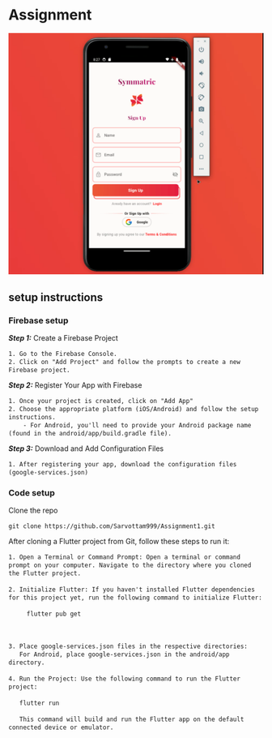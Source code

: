 # Assignment

![](./readmeFiles/screeen.png)

## setup instructions

### Firebase setup
***Step 1:*** Create a Firebase Project

    1. Go to the Firebase Console.
    2. Click on "Add Project" and follow the prompts to create a new Firebase project.
***Step 2:***   Register Your App with Firebase

    1. Once your project is created, click on "Add App"  
    2. Choose the appropriate platform (iOS/Android) and follow the setup instructions.
        - For Android, you'll need to provide your Android package name (found in the android/app/build.gradle file).
         
***Step 3:*** Download and Add Configuration Files

    1. After registering your app, download the configuration files (google-services.json)


### Code setup 

  Clone the repo

    git clone https://github.com/Sarvottam999/Assignment1.git


 
 


After cloning a Flutter project from Git, follow these steps to run it:

    1. Open a Terminal or Command Prompt: Open a terminal or command prompt on your computer. Navigate to the directory where you cloned the Flutter project. 

    2. Initialize Flutter: If you haven't installed Flutter dependencies for this project yet, run the following command to initialize Flutter:
        
         flutter pub get
          


    3. Place google-services.json files in the respective directories:
       For Android, place google-services.json in the android/app directory.

    4. Run the Project: Use the following command to run the Flutter project:
        
       flutter run

       This command will build and run the Flutter app on the default connected device or emulator.




